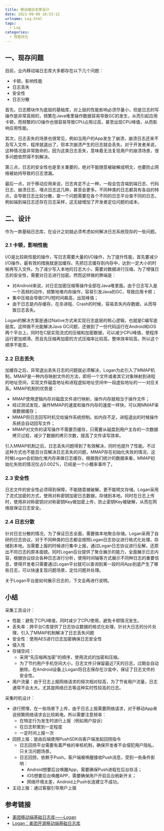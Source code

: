 ```yaml
---
title: 移动端日志库设计
date: 2021-09-08 18:53:12
urlname: Log.html
tags:
  - Log
categories:
  - 性能优化
---
```


## 一、现存问题

目前，业内移动端日志库大多都存在以下几个问题：

- 卡顿，影响性能
- 日志丢失
- 安全性
- 日志分散

首先，日志模块作为底层的基础库，对上层的性能影响必须尽量小，但是日志的写操作是非常高频的，频繁在Java堆里操作数据容易导致GC的发生，从而引起应用卡顿，而频繁的I/O操作也很容易导致CPU占用过高，甚至出现CPU峰值，从而影响应用性能。

其次，日志丢失的场景也很常见，例如当用户的App发生了崩溃，崩溃日志还来不及写入文件，程序就退出了，但本次崩溃产生的日志就会丢失。对于开发者来说，这种情况是非常致命的，因为这类日志丢失，意味着无法复现用户的崩溃场景，很多问题依然得不到解决。

第三点，日志的安全性也是至关重要的，绝对不能随意被破解成明文，也要防止网络被劫持导致的日志泄漏。

最后一点，对于移动应用来说，日志肯定不止一种，一般会包含端到端日志、代码日志、崩溃日志、埋点日志这几种，甚至会更多。不同种类的日志都具有各自的特点，会导致日志比较分散，查一个问题需要在各个不同的日志平台查不同的日志，例如端到端日志还存在日志采样，这无疑增加了开发者定位问题的成本。

## 二、设计

作为一款基础日志库，在设计之初就必须考虑如何解决日志系统现存的一些问题。

### 2.1 卡顿，影响性能

I/O是比较耗性能的操作，写日志需要大量的I/O操作，为了提升性能，首先要减少I/O操作，最有效的措施就是加缓存。先把日志缓存到内存中，达到一定大小的时候再写入文件。为了减少写入本地的日志大小，需要对数据进行压缩，为了增强日志的安全性，需要对日志进行加密。然而这样做的弊端是：

- 对Android来说，对日志加密压缩等操作全部在Java堆里面。由于日志写入是一个高频的动作，频繁地堆内存操作，容易引发Java的GC，导致应用卡顿；
- 集中压缩会导致CPU短时间飙高，出现峰值；
- 由于日志是内存缓存，在杀进程、Crash的时候，容易丢失内存数据，从而导致日志丢失。

Logan的解决方案是通过Native方式来实现日志底层的核心逻辑，也就是C编写底层库。这样做不光能解决Java GC问题，还做到了一份代码运行在Android和iOS两个平台上。同时在C层实现流式的压缩和加密数据，可以减少CPU峰值，使程序运行更加顺滑。而且先压缩再加密的方式压缩率比较高，整体效率较高，所以这个顺序不能变。

### 2.2 日志丢失

加缓存之后，异常退出丢失日志的问题就必须解决，Logan为此引入了MMAP机制。MMAP是一种内存映射文件的方法，即将一个文件或者其它对象映射到进程的地址空间，实现文件磁盘地址和进程虚拟地址空间中一段虚拟地址的一一对应关系。MMAP机制的优势是：

- MMAP使用逻辑内存对磁盘文件进行映射，操作内存就相当于操作文件；
- 经过测试发现，操作MMAP的速度和操作内存的速度一样快，可以用MMAP来做数据缓存；
- MMAP将日志回写时机交给操作系统控制。如内存不足，进程退出的时候操作系统会自动回写文件；
- MMAP对文件的读写操作不需要页缓存，只需要从磁盘到用户主存的一次数据拷贝过程，减少了数据的拷贝次数，提高了文件读写效率。

引入MMAP机制之后，日志丢失问题得到了有效解决，同时也提升了性能。不过这种方式也不能百分百解决日志丢失的问题，MMAP存在初始化失败的情况，这时候Logan会初始化堆内存来做日志缓存。根据我们统计的数据来看，MMAP初始化失败的情况仅占0.002%，已经是一个小概率事件了。

### 2.3 安全性

日志文件的安全性必须得到保障，不能随意被破解，更不能明文存储。Logan采用了流式加密的方式，使用对称密钥加密日志数据，存储到本地。同时在日志上传时，使用非对称密钥对对称密钥Key做加密上传，防止密钥Key被破解，从而在网络层保证日志安全。

### 2.4 日志分散

针对日志分散的情况，为了保证日志全面，需要做本地聚合存储。Logan采用了自研的日志协议，对于不同种类的日志都会按照Logan日志协议进行格式化处理，存储到本地。当需要上报的时候进行集中上报，通过Logan日志协议进行反解，还原出不同日志的原本面貌。同时Logan后台提供了聚合展示的能力，全面展示日志内容，根据协议综合各种日志进行分析，使用时间轴等方式展示不同种日志的重要信息，使得开发者只需要通过Logan平台就可以查询到某一段时间App到底产生了哪些日志，可以快速复现问题场景，定位问题并处理。

关于Logan平台是如何展示日志的，下文会再进行说明。



## 小结

采集工具设计：

- 性能：避免了CPU峰值，同时减少了CPU使用，避免卡顿情况发生。
- 丢失率：跨平台C库提供了日志协议数据的格式化处理，针对大日志的分片处理，引入了MMAP机制解决了日志丢失问题
- 安全性：使用AES进行日志加密确保日志安全性
- 侵入性
- 存储空间：
  - 采用“先压缩再加密”的顺序，使用流式的加密和压缩。
  - 为了节约用户手机空间大小，日志文件只保留最近7天的日志，过期会自动删除。在Android设备上Logan将日志保存在沙盒中，保证了日志文件的安全性。
- 用户流量：由于日志上报网络请求的频次相对较高，为了节省用户流量，日志通常不会太大。尤其是网络日志等这种实时性较高的日志。

采集时机设计：

- 进行预埋，在一些场景下上传，由于日志上报需要网络请求，对于移动App来说频繁网络请求会比较耗电，所以需要注意频率：
  - 在特定行为发生时进行上报（例如用户投诉）
  - 在日志积累到一定程度
  - 一定时间上报一次
- 回捞上报：是由后端使用PushSDK向客户端发起回捞指令
  - 日志回捞平台需要有着严格的审核机制，确保开发者不会侵犯用户隐私，只关注问题场景。
  - 日志回捞，依赖于Push。客户端被唤醒接收Push消息，受到一些条件影响：
    - Android想要后台唤醒App，需要确保Push进程在后台存活；
    - iOS想要后台唤醒APP，需要确保用户开启后台刷新开关；
    - 网络环境太差，Android上Push长连建立不成功。
- 主动上报：通过客服引导用户上报



## 参考链接

- [美团移动端基础日志库——Logan](https://tech.meituan.com/2018/02/11/logan.html)
- [Logan：美团开源移动端基础日志库](https://tech.meituan.com/2018/10/11/logan-open-source.html)

